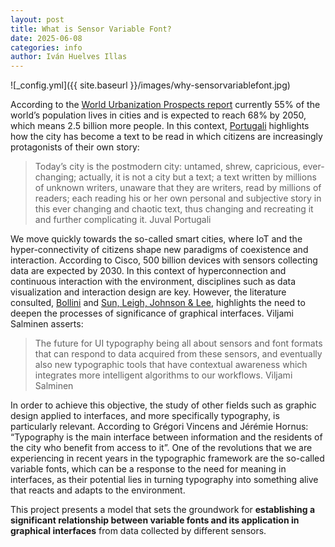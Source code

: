 ```yaml
---
layout: post
title: What is Sensor Variable Font?
date: 2025-06-08
categories: info
author: Iván Huelves Illas
---
```

![_config.yml]({{ site.baseurl }}/images/why-sensorvariablefont.jpg)

According to the [World Urbanization Prospects report](https://www.un.org/development/desa/en/news/population/2018-revision-of-world-urbanization-prospects.html) currently 55% of the world’s population lives in cities and is expected to reach 68% by 2050, which means 2.5 billion more people. In this context, [Portugali](https://link.springer.com/book/10.1007/978-3-662-04099-7) highlights how the city has become a text to be read in which citizens are increasingly protagonists of their own story:

> Today’s city is the postmodern city: untamed, shrew, capricious, ever-changing; actually, it is not a city but a text; a text written by millions of unknown writers, unaware that they are writers, read by millions of readers; each reading his or her own personal and subjective story in this ever changing and chaotic text, thus changing and recreating it and further complicating it. Juval Portugali
    
We move quickly towards the so-called smart cities, where IoT and the hyper-connectivity of citizens shape new paradigms of coexistence and interaction. According to Cisco, 500 billion devices with sensors collecting data are expected by 2030. In this context of hyperconnection and continuous interaction with the environment, disciplines such as data visualization and interaction design are key. However, the literature consulted, [Bollini](https://www.tandfonline.com/doi/abs/10.1080/14606925.2017.1352649) and [Sun, Leigh, Johnson & Lee](https://link.springer.com/chapter/10.1007/978-3-642-13544-6_18), highlights the need to deepen the processes of significance of graphical interfaces. Viljami Salminen asserts:

> The future for UI typography being all about sensors and font formats that can respond to data acquired from these sensors, and eventually also new typographic tools that have contextual awareness which integrates more intelligent algorithms to our workflows. Viljami Salminen
    
In order to achieve this objective, the study of other fields such as graphic design applied to interfaces, and more specifically typography, is particularly relevant. According to Grégori Vincens and Jérémie Hornus: “Typography is the main interface between information and the residents of the city who benefit from access to it”. One of the revolutions that we are experiencing in recent years in the typographic framework are the so-called variable fonts, which can be a response to the need for meaning in interfaces, as their potential lies in turning typography into something alive that reacts and adapts to the environment.

This project presents a model that sets the groundwork for **establishing a significant relationship between variable fonts and its application in graphical interfaces** from data collected by different sensors.
